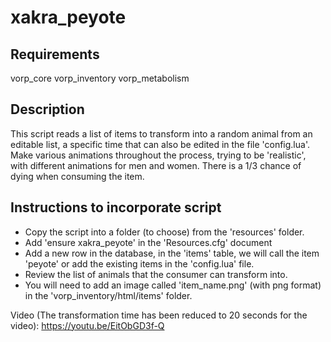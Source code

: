 # xakra_peyote
## Requirements
vorp_core
vorp_inventory
vorp_metabolism

## Description
This script reads a list of items to transform into a random animal from an editable list, a specific time that can also be edited in the file 'config.lua'. Make various animations throughout the process, trying to be 'realistic', with different animations for men and women. There is a 1/3 chance of dying when consuming the item.

## Instructions to incorporate script
- Copy the script into a folder (to choose) from the 'resources' folder.
- Add 'ensure xakra_peyote' in the 'Resources.cfg' document
- Add a new row in the database, in the 'items' table, we will call the item 'peyote' or add the existing items in the 'config.lua' file.
- Review the list of animals that the consumer can transform into.
- You will need to add an image called 'item_name.png' (with png format) in the 'vorp_inventory/html/items' folder.

Video (The transformation time has been reduced to 20 seconds for the video):
https://youtu.be/EitObGD3f-Q


